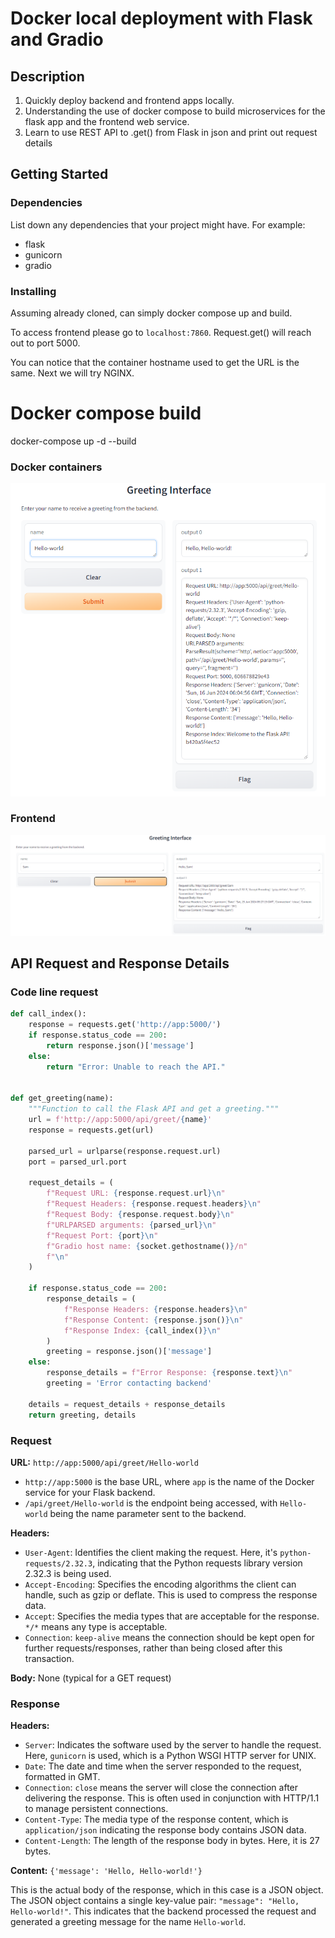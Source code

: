 # Docker local deployment with Flask and Gradio

## Description

1. Quickly deploy backend and frontend apps locally. 
2. Understanding the use of docker compose to build microservices for the flask app and the frontend web service. 
3. Learn to use REST API to .get() from Flask in json and print out request details 

## Getting Started

### Dependencies

List down any dependencies that your project might have. For example:

- flask 
- gunicorn 
- gradio 

### Installing

Assuming already cloned, can simply docker compose up and build. 

To access frontend please go to `localhost:7860`. Request.get() will reach out to port 5000.  

You can notice that the container hostname used to get the URL is the same. Next we will try NGINX. 

# Docker compose build 
docker-compose up -d --build 

### Docker containers

![Docker ps](images/Dockers.png)

### Frontend
![Gradio Frontend](images/Frontend.png)


## API Request and Response Details

### Code line request 

```python
def call_index():
    response = requests.get('http://app:5000/')
    if response.status_code == 200:
        return response.json()['message']
    else:
        return "Error: Unable to reach the API."
    
    
def get_greeting(name):
    """Function to call the Flask API and get a greeting."""
    url = f'http://app:5000/api/greet/{name}'
    response = requests.get(url)
    
    parsed_url = urlparse(response.request.url)
    port = parsed_url.port
    
    request_details = (
        f"Request URL: {response.request.url}\n"
        f"Request Headers: {response.request.headers}\n"
        f"Request Body: {response.request.body}\n"
        f"URLPARSED arguments: {parsed_url}\n"
        f"Request Port: {port}\n"
        f"Gradio host name: {socket.gethostname()}/n"
        f"\n"
    )
    
    if response.status_code == 200:
        response_details = (
            f"Response Headers: {response.headers}\n"
            f"Response Content: {response.json()}\n"
            f"Response Index: {call_index()}\n"
        )
        greeting = response.json()['message']
    else:
        response_details = f"Error Response: {response.text}\n"
        greeting = 'Error contacting backend'
    
    details = request_details + response_details
    return greeting, details
```


### Request

**URL:** `http://app:5000/api/greet/Hello-world`

- `http://app:5000` is the base URL, where `app` is the name of the Docker service for your Flask backend.
- `/api/greet/Hello-world` is the endpoint being accessed, with `Hello-world` being the name parameter sent to the backend.

**Headers:**

- `User-Agent`: Identifies the client making the request. Here, it's `python-requests/2.32.3`, indicating that the Python requests library version 2.32.3 is being used.
- `Accept-Encoding`: Specifies the encoding algorithms the client can handle, such as gzip or deflate. This is used to compress the response data.
- `Accept`: Specifies the media types that are acceptable for the response. `*/*` means any type is acceptable.
- `Connection`: `keep-alive` means the connection should be kept open for further requests/responses, rather than being closed after this transaction.

**Body:** None (typical for a GET request)

### Response

**Headers:**

- `Server`: Indicates the software used by the server to handle the request. Here, `gunicorn` is used, which is a Python WSGI HTTP server for UNIX.
- `Date`: The date and time when the server responded to the request, formatted in GMT.
- `Connection`: `close` means the server will close the connection after delivering the response. This is often used in conjunction with HTTP/1.1 to manage persistent connections.
- `Content-Type`: The media type of the response content, which is `application/json` indicating the response body contains JSON data.
- `Content-Length`: The length of the response body in bytes. Here, it is 27 bytes.

**Content:** `{'message': 'Hello, Hello-world!'}`

This is the actual body of the response, which in this case is a JSON object. The JSON object contains a single key-value pair: `"message": "Hello, Hello-world!"`. This indicates that the backend processed the request and generated a greeting message for the name `Hello-world`.